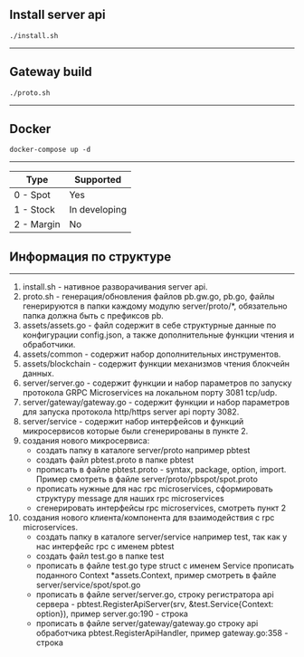 ## Install server api
`./install.sh`
****

## Gateway build
`./proto.sh`
****

## Docker
`docker-compose up -d`
****

| Type       | Supported          |
|------------|--------------------|
| 0 - Spot   | Yes                |
| 1 - Stock  | In developing      |
| 2 - Margin | No                 |


## Информация по структуре
****
1. install.sh - нативное разворачивания server api.
2. proto.sh - генерация/обновления файлов pb.gw.go, pb.go, файлы генерируются в папки каждому модулю server/proto/*, обязательно папка должна быть с префиксов pb.
3. assets/assets.go - файл содержит в себе структурные данные по конфигурации config.json, а также дополнительные функции чтения и обработчики.
4. assets/common - содержит набор дополнительных инструментов.
5. assets/blockchain - содержит функции механизмов чтения блокчейн данных.
6. server/server.go - содержит функции и набор параметров по запуску протокола GRPC Microservices на локальном порту 3081 tcp/udp.
7. server/gateway/gateway.go - содержит функции и набор параметров для запуска протокола http/https server api порту 3082.
8. server/service - содержит набор интерфейсов и функций микросервисов которые были сгенерированы в пункте 2.
9. создания нового микросервиса:
    * создать папку в каталоге server/proto например pbtest
    * создать файл pbtest.proto в папке pbtest
    * прописать в файле pbtest.proto - syntax, package, option, import. Пример смотреть в файле server/proto/pbspot/spot.proto
    * прописать нужные для нас rpc microservices, сформировать структуру message для наших rpc microservices
    * сгенерировать интерфейсы rpc microservices, смотреть пункт 2
10. создания нового клиента/компонента для взаимодействия с rpc microservices.
    * создать папку в каталоге server/service например test, так как у нас интерфейс rpc с именем pbtest
    * создать файл test.go в папке test
    * прописать в файле test.go type struct с именем Service прописать поданного Context *assets.Context, пример смотреть в файле server/service/spot/spot.go
    * прописать в файле server/server.go, строку регистратора api сервера - pbtest.RegisterApiServer(srv, &test.Service{Context: option}), пример server.go:190 - строка
    * прописать в файле server/gateway/gateway.go строку api обработчика pbtest.RegisterApiHandler, пример gateway.go:358 - строка
